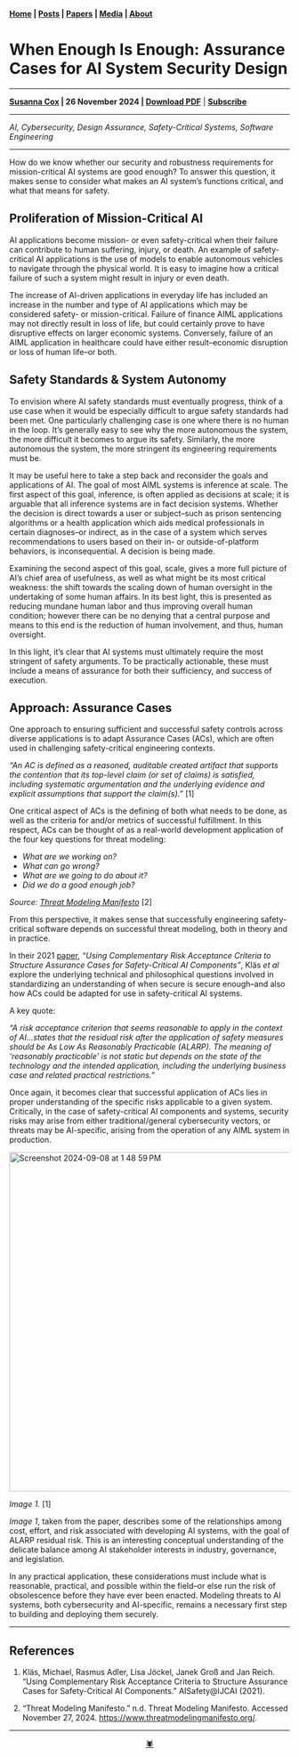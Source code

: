 **[Home](https://anglesofattack.io/) \| [Posts](https://anglesofattack.io/posts.html) \| [Papers](https://anglesofattack.io/papers.html) \| [Media](https://anglesofattack.io/media.html) \| [About](https://anglesofattack.io/about.html)**

# When Enough Is Enough: Assurance Cases for AI System Security Design

-------

**<a href="https://anglesofattack.io/about.html" target="_blank" rel="noopener noreferrer">Susanna Cox</a> \| 26 November 2024 \| [Download PDF](https://disesdi.github.io/posts/28112024-0.pdf)** \| **<a href="https://disesdi.substack.com/" target="_blank" rel="noopener noreferrer">Subscribe</a>**

-------

*AI, Cybersecurity, Design Assurance, Safety-Critical Systems, Software Engineering*

-------

How do we know whether our security and robustness requirements for mission-critical AI systems are good enough? To answer this question, it makes sense to consider what makes an AI system’s functions critical, and what that means for safety. 

## Proliferation of Mission-Critical AI
  
AI applications become mission- or even safety-critical when their failure can contribute to human suffering, injury, or death. An example of safety-critical AI applications is the use of models to enable autonomous vehicles to navigate through the physical world. It is easy to imagine how a critical failure of such a system might result in injury or even death. 

The increase of AI-driven applications in everyday life has included an increase in the number and type of AI applications which may be considered safety- or mission-critical. Failure of finance AIML applications may not directly result in loss of life, but could certainly prove to have disruptive effects on larger economic systems. Conversely, failure of an AIML application in healthcare could have either result–economic disruption or loss of human life–or both.

## Safety Standards & System Autonomy

To envision where AI safety standards must eventually progress, think of a use case when it would be especially difficult to argue safety standards had been met. One particularly challenging case is one where there is no human in the loop. It’s generally easy to see why the more autonomous the system, the more difficult it becomes to argue its safety. Similarly, the more autonomous the system, the more stringent its engineering requirements must be.

It may be useful here to take a step back and reconsider the goals and applications of AI. The goal of most AIML systems is inference at scale. The first aspect of this goal, inference, is often applied as decisions at scale; it is arguable that all inference systems are in fact decision systems. Whether the decision is direct towards a user or subject–such as prison sentencing algorithms or a health application which aids medical professionals in certain diagnoses–or indirect, as in the case of a system which serves recommendations to users based on their in- or outside-of-platform behaviors, is inconsequential. A decision is being made.

Examining the second aspect of this goal, scale, gives a more full picture of AI’s chief area of usefulness, as well as what might be its most critical weakness: the shift towards the scaling down of human oversight in the undertaking of some human affairs. In its best light, this is presented as reducing mundane human labor and thus improving overall human condition; however there can be no denying that a central purpose and means to this end is the reduction of human involvement, and thus, human oversight.

In this light, it’s clear that AI systems must ultimately require the most stringent of safety arguments. To be practically actionable, these must include a means of assurance for both their sufficiency, and success of execution. 

## Approach: Assurance Cases

One approach to ensuring sufficient and successful safety controls across diverse applications is to adapt Assurance Cases (ACs), which are often used in challenging safety-critical engineering contexts. 

*“An AC is defined as a reasoned, auditable created artifact that supports the contention that its top-level claim (or set of claims) is satisfied, including systematic argumentation and the underlying evidence and explicit assumptions that support the claim(s).”* [1]

One critical aspect of ACs is the defining of both what needs to be done, as well as the criteria for and/or metrics of successful fulfillment. In this respect, ACs can be thought of as a real-world development application of the four key questions for threat modeling:

* *What are we working on?*
* *What can go wrong?*
* *What are we going to do about it?*
* *Did we do a good enough job?*
  
*Source: [Threat Modeling Manifesto](https://www.threatmodelingmanifesto.org/)* [2]

From this perspective, it makes sense that successfully engineering safety-critical software depends on successful threat modeling, both in theory and in practice.

In their 2021 [paper](https://ceur-ws.org/Vol-2916/paper_9.pdf), *“Using Complementary Risk Acceptance Criteria to Structure Assurance Cases for Safety-Critical AI Components”*, Kläs *et al* explore the underlying technical and philosophical questions involved in standardizing an understanding of when secure is secure enough–and also how ACs could be adapted for use in safety-critical AI systems.

A key quote: 

*“A risk acceptance criterion that seems reasonable to apply in the context of AI…states that the residual risk after the application of safety measures should be As Low As Reasonably Practicable (ALARP). The meaning of ‘reasonably practicable’ is not static but depends on the state of the technology and the intended application, including the underlying business case and related practical restrictions.”*


Once again, it becomes clear that successful application of ACs lies in proper understanding of the specific risks applicable to a given system. Critically, in the case of safety-critical AI components and systems, security risks may arise from either traditional/general cybersecurity vectors, or threats may be AI-specific, arising from the operation of any AIML system in production. 


<img width="610" alt="Screenshot 2024-09-08 at 1 48 59 PM" src="https://github.com/user-attachments/assets/f34be7f7-c406-4a61-800c-7ea8f6ea4896">

*Image 1.* [1]

*Image 1*, taken from the paper, describes some of the relationships among cost, effort, and risk associated with developing AI systems, with the goal of ALARP residual risk. This is an interesting conceptual understanding of the delicate balance among AI stakeholder interests in industry, governance, and legislation.

In any practical application, these considerations must include what is reasonable, practical, and possible within the field–or else run the risk of obsolescence before they have ever been enacted. Modeling threats to AI systems, both cybersecurity and AI-specific, remains a necessary first step to building and deploying them securely.

-------

## References

1. Kläs, Michael, Rasmus Adler, Lisa Jöckel, Janek Groß and Jan Reich. “Using Complementary Risk Acceptance Criteria to Structure Assurance Cases for Safety-Critical AI Components.” AISafety@IJCAI (2021).

2. “Threat Modeling Manifesto.” n.d. Threat Modeling Manifesto. Accessed November 27, 2024. https://www.threatmodelingmanifesto.org/.

-------

<div align="center"><a href="https://anglesofattack.io/about.html" target="_blank" rel="noopener noreferrer">🕷</a></div>
